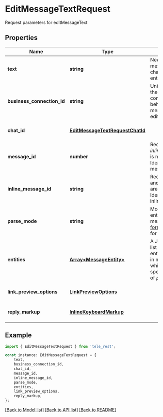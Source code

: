 # EditMessageTextRequest

Request parameters for editMessageText

## Properties

Name | Type | Description | Notes
------------ | ------------- | ------------- | -------------
**text** | **string** | New text of the message, 1-4096 characters after entities parsing | [default to undefined]
**business_connection_id** | **string** | Unique identifier of the business connection on behalf of which the message to be edited was sent | [optional] [default to undefined]
**chat_id** | [**EditMessageTextRequestChatId**](EditMessageTextRequestChatId.md) |  | [optional] [default to undefined]
**message_id** | **number** | Required if *inline\\_message\\_id* is not specified. Identifier of the message to edit | [optional] [default to undefined]
**inline_message_id** | **string** | Required if *chat\\_id* and *message\\_id* are not specified. Identifier of the inline message | [optional] [default to undefined]
**parse_mode** | **string** | Mode for parsing entities in the message text. See [formatting options](https://core.telegram.org/bots/api/#formatting-options) for more details. | [optional] [default to undefined]
**entities** | [**Array&lt;MessageEntity&gt;**](MessageEntity.md) | A JSON-serialized list of special entities that appear in message text, which can be specified instead of *parse\\_mode* | [optional] [default to undefined]
**link_preview_options** | [**LinkPreviewOptions**](LinkPreviewOptions.md) |  | [optional] [default to undefined]
**reply_markup** | [**InlineKeyboardMarkup**](InlineKeyboardMarkup.md) |  | [optional] [default to undefined]

## Example

```typescript
import { EditMessageTextRequest } from 'tele_rest';

const instance: EditMessageTextRequest = {
    text,
    business_connection_id,
    chat_id,
    message_id,
    inline_message_id,
    parse_mode,
    entities,
    link_preview_options,
    reply_markup,
};
```

[[Back to Model list]](../README.md#documentation-for-models) [[Back to API list]](../README.md#documentation-for-api-endpoints) [[Back to README]](../README.md)
